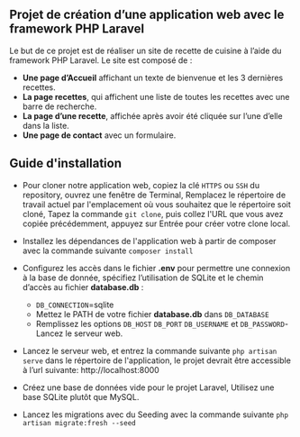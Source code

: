 

## Projet de création d’une application web avec le framework PHP Laravel

Le but de ce projet est de réaliser un site de recette de cuisine à l’aide du framework PHP Laravel.
Le site est composé de :
- **Une page d’Accueil** affichant un texte de bienvenue et les 3 dernières recettes.
- **La page recettes**, qui affichent une liste de toutes les recettes avec une barre de recherche.
- **La page d’une recette**, affichée après avoir été cliquée sur l’une d’elle dans la liste.
- **Une page de contact** avec un formulaire.

## Guide d'installation 
- Pour cloner notre application web, copiez la clé `HTTPS` ou `SSH` du repository, ouvrez une fenêtre de Terminal, Remplacez le répertoire de travail actuel par l'emplacement où vous souhaitez que le répertoire soit cloné, Tapez la commande `git clone`, puis collez l'URL que vous avez copiée précédemment, appuyez sur Entrée pour créer votre clone local.
- Installez les dépendances de l'application web à partir de composer avec la commande suivante `composer install`
- Configurez les accès dans le fichier **.env** pour permettre une connexion à la base de donnée, spécifiez l’utilisation de SQLite et le chemin d’accès au
  fichier **database.db** :
   - `DB_CONNECTION`=sqlite
   - Mettez le PATH de votre fichier **database.db** dans `DB_DATABASE`
   - Remplissez les options  `DB_HOST` `DB_PORT` `DB_USERNAME` et `DB_PASSWORD`- Lancez le serveur web.
- Lancez le serveur web, et entrez la commande suivante `php artisan serve` dans le répertoire de l'application, le projet devrait être accessible à l’url suivante:
  http://localhost:8000

- Créez une base de données vide pour le projet Laravel, Utilisez une base SQLite plutôt que MySQL.
- Lancez les migrations avec du Seeding avec la commande suivante `php artisan migrate:fresh --seed`




